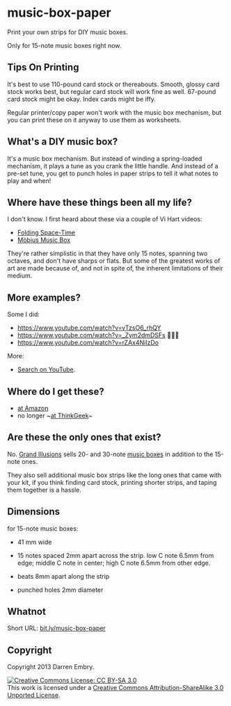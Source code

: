 music-box-paper
===============

Print your own strips for DIY music boxes.

Only for 15-note music boxes right now.

Tips On Printing
----------------

It's best to use 110-pound card stock or thereabouts.  Smooth, glossy
card stock works best, but regular card stock will work fine as well.
67-pound card stock might be okay.  Index cards might be iffy.

Regular printer/copy paper won't work with the music box mechanism,
but you can print these on it anyway to use them as worksheets.

What's a DIY music box?
-----------------------

It's a music box mechanism.  But instead of winding a spring-loaded
mechanism, it plays a tune as you crank the little handle.  And
instead of a pre-set tune, you get to punch holes in paper strips to
tell it what notes to play and when!

Where have these things been all my life?
-----------------------------------------

I don't know.  I first heard about these via a couple of Vi Hart
videos:

- [Folding Space-Time](https://www.youtube.com/watch?v=WkmPDOq2WfA)
- [Möbius Music Box](https://www.youtube.com/watch?v=3iMI_uOM_fY)

They're rather simplistic in that they have only 15 notes, spanning
two octaves, and don't have sharps or flats.  But some of the greatest
works of art are made because of, and not in spite of, the inherent
limitations of their medium.

More examples?
--------------

Some I did:

- https://www.youtube.com/watch?v=vTzsO6_rhQY
- https://www.youtube.com/watch?v=_Zym2dmDSFs 🤘😈🤘
- https://www.youtube.com/watch?v=rZAx4NiIzDo

More:

- [Search on YouTube](https://www.youtube.com/results?search_query=diy+music+box).

Where do I get these?
---------------------

- [at Amazon](https://smile.amazon.com/Kikkerland-Make-Your-Own-Music/dp/B000HAUEFY)
- no longer ~[at ThinkGeek](https://www.thinkgeek.com/product/8f7f/)~

Are these the only ones that exist?
-----------------------------------

No.  [Grand Illusions](https://www.grand-illusions.com/) sells 20- and
30-note [music boxes](https://www.grand-illusions.com/music-audio-c102x3054944)
in addition to the 15-note ones.

They also sell additional music box strips like the long ones that
came with your kit, if you think finding card stock, printing shorter
strips, and taping them together is a hassle.

Dimensions
----------

for 15-note music boxes:

- 41 mm wide

- 15 notes spaced 2mm apart across the strip.  low C note 6.5mm from
  edge; middle C note in center; high C note 6.5mm from other edge.

- beats 8mm apart along the strip

- punched holes 2mm diameter

Whatnot
-------

Short URL: [bit.ly/music-box-paper](https://bit.ly/music-box-paper)

Copyright
---------

Copyright 2013 Darren Embry.

<a rel="license" href="https://creativecommons.org/licenses/by-sa/3.0/deed.en_US"><img alt="Creative Commons License: CC BY-SA 3.0" title="Creative Commons License: CC BY-SA 3.0" style="border-width:0" src="http://i.creativecommons.org/l/by-sa/3.0/80x15.png" /></a><br />This work is licensed under a <a rel="license" href="https://creativecommons.org/licenses/by-sa/3.0/deed.en_US">Creative Commons Attribution-ShareAlike 3.0 Unported License</a>.


